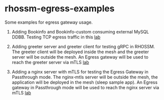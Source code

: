 # rhossm-egress-examples
Some examples for egress gateway usage.

1. Adding Bookinfo and Bookinfo-custom consuming external MySQL DDBB. Testing TCP egress traffic in this [lab](./bookinfo-mysql-ddbb/)

2. Adding greeter server and greeter client for testing gRPC in RHOSSM. The greeter client will be deployed inside the mesh and the greeter server will be outside the mesh. An Egress gateway will be used to reach the greeter server via mTLS [lab](./rhossm-grpc-example/)

3. Adding a nginx server with mTLS for testing the Egress Gateway in Passthrough mode. The nginx-mtls server will be outside the mesh, the application will be deployed in the mesh (sleep sample app). An Egress gateway in Passthrough mode will be used to reach the nginx server via mTLS [lab](./https-https/)
